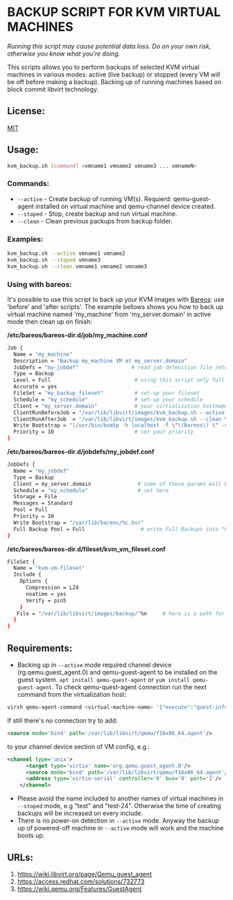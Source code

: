 # BACKUP SCRIPT FOR KVM VIRTUAL MACHINES

*Running this script may cause potential data loss. Do on your own risk, otherwise you know what you're doing.*

This scripts allows you to perform backups of selected KVM virtual machines in various modes: active (live backup) or
stopped (every VM will be off before making a backup). Backing up of running machines based on block commit libvirt 
technology.

## License:

[MIT](https://github.com/aws/mit-0)

## Usage:
```bash
kvm_backup.sh [command] <vmname1 vmname2 vmname3 ... vmnameN>
```

### Commands:
- `--active` - Create backup of running VM(s). Requierd: qemu-guest-agent installed on virtual machine and qemu-channel
  device created.
- `--stoped` - Stop, create backup and run virtual machine.
- `--clean` - Clean previous packups from backup folder.

### Examples:

```bash
kvm_backup.sh --active vmname1 vmname2
kvm_backup.sh --stoped vmname3
kvm_backup.sh --clean vmname1 vmname2 vmname3
```

### Using with bareos:

It's possible to use this script to back up your KVM images with [Bareos](https://www.bareos.com/): use 'before' and
'after scripts'. The example bellows shows you how to back up virtual machine named 'my_machine' from 'my_server.domain'
in active mode then clean up on finish:

**/etc/bareos/bareos-dir.d/job/my_machine.conf**
```bash
Job {
  Name = "my_machine"
  Description = "Backup my_machine VM at my_server.domain"
  JobDefs = "my-jobdef"                 # read job defenition file /etc/bareos/bareos-dir.d/jobdefs/kvm-jobdef.conf
  Type = Backup
  Level = Full                           # using this script only full backup of VM is possible
  Accurate = yes
  FileSet = "my_backup_fileset"          # set-up your fileset
  Schedule = "my_schedule"               # set-up your schedule
  Client = "my_server.domain"            # your virtialization hostname with bareos file daemon installed
  ClientRunBeforeJob = "/var/lib/libvirt/images/kvm_backup.sh --active %n"     # where %n is the name of the job
  ClientRunAfterJob  = "/var/lib/libvirt/images/kvm_backup.sh --clean %n"      # or set VM name here 'my_machine'
  Write Bootstrap = "|/usr/bin/bsmtp -h localhost -f \"\(Bareos\) \" -s \"Bootstrap for Job %j\" root@localhost" # (#01)
  Priority = 10                          # set your priority
}  
```
**/etc/bareos/bareos-dir.d/jobdefs/my_jobdef.conf**
```bash
JobDefs {
  Name = "my_jobdef"
  Type = Backup
  Client = my_server.domain               # some of these params will be overwrite by job, but most of them should be 
  Schedule = "my_schedule"                # set here
  Storage = File
  Messages = Standard
  Pool = Full
  Priority = 10
  Write Bootstrap = "/var/lib/bareos/%c.bsr"
  Full Backup Pool = Full                  # write Full Backups into "Full" Pool         (#05)
}
```
**/etc/bareos/bareos-dir.d/fileset/kvm_vm_fileset.conf**
```bash
FileSet {
  Name = "kvm-vm-fileset"
  Include {
    Options {
      Compression = LZ4
      noatime = yes
      Verify = pin5
    }
   File = "/var/lib/libvirt/images/backup/"%n     # here is a path for your virtual machine backup with jobname %n
  }
}
```

## Requirements:
- Backing up in `--active` mode required channel device (rg.qemu.guest_agent.0) and qemu-guest-agent to be installed on 
  the guest system. `apt install qemu-guest-agent` or `yum install qemu-guest-agent`. To check qemu-quest-agent 
  connection run the next command from the virtualization host:

```bash
virsh qemu-agent-command <virtual-machine-name> '{"execute":"guest-info"}'
```

If still there's no connection try to add:
```xml
<source mode='bind' path='/var/lib/libvirt/qemu/f16x86_64.agent'/>
```

to your channel device section of VM config, e.g.:

```xml
<channel type='unix'>
      <target type='virtio' name='org.qemu.guest_agent.0'/>
      <source mode='bind' path='/var/lib/libvirt/qemu/f16x86_64.agent'/>
      <address type='virtio-serial' controller='0' bus='0' port='2'/>
    </channel>
```

- Please avoid the name included to another names of virtual machines in `--stoped` mode, e.g "test" and "test-24". 
  Otherwise the time of creating backups will be increased on every include.
- There is no power-on detection in `--active` mode. Anyway the backup up of powered-off machine in `--active` mode will
  work and the machine boots up.

## URLs:

1. https://wiki.libvirt.org/page/Qemu_guest_agent
2. https://access.redhat.com/solutions/732773
3. https://wiki.qemu.org/Features/GuestAgent